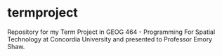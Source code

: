 # termproject
Repository for my Term Project in GEOG 464 - Programming For Spatial Technology at Concordia University and presented to Professor Emory Shaw.
